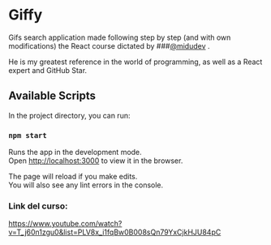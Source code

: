 # Giffy

Gifs search application made following step by step (and with own modifications) the React course dictated by ###[@midudev](https://github.com/midudev/) .

He is my greatest reference in the world of programming, as well as a React expert and GitHub Star.

## Available Scripts

In the project directory, you can run:

### `npm start`

Runs the app in the development mode.\
Open [http://localhost:3000](http://localhost:3000) to view it in the browser.

The page will reload if you make edits.\
You will also see any lint errors in the console.

### Link del curso:
https://www.youtube.com/watch?v=T_j60n1zgu0&list=PLV8x_i1fqBw0B008sQn79YxCjkHJU84pC